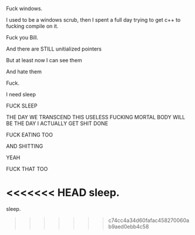 Fuck windows.

I used to be a windows scrub, then I spent a full day trying to get c++ to fucking compile on it.

Fuck you Bill.

And there are STILL unitialized pointers

But at least now I can see them

And hate them

Fuck.

I need sleep

FUCK SLEEP

THE DAY WE TRANSCEND THIS USELESS FUCKING MORTAL BODY WILL BE THE DAY I ACTUALLY GET SHIT DONE

FUCK EATING TOO

AND SHITTING

YEAH

FUCK THAT TOO

<<<<<<< HEAD
sleep.
=======
sleep.
>>>>>>> c74cc4a34d60fafac458270060ab9aed0ebb4c58
